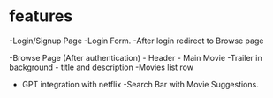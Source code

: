# features
-Login/Signup Page
    -Login Form.
    -After login redirect to Browse page

-Browse Page (After authentication)
    - Header
    - Main Movie
        -Trailer in background
        - title and description
    -Movies list row

- GPT integration with netflix 
    -Search Bar with Movie Suggestions.